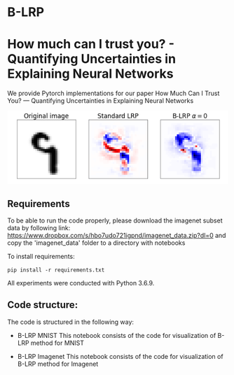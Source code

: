 # B-LRP 
# How much can I trust you? - Quantifying Uncertainties in Explaining Neural Networks

We provide Pytorch implementations for our paper How Much Can I Trust You? — Quantifying Uncertainties in Explaining Neural Networks

![](mnist_example.gif)

## Requirements

To be able to run the code properly, please download the imagenet subset data by following link: https://www.dropbox.com/s/hbo7udo721igpnd/imagenet_data.zip?dl=0 and copy the 'imagenet_data' folder to a directory with notebooks

To install requirements:

```setup
pip install -r requirements.txt
```

All experiments were conducted with Python 3.6.9.

## Code structure:

The code is structured in the following way:

  * B-LRP MNIST
    This notebook consists of the code for visualization of B-LRP method for MNIST

  * B-LRP Imagenet
    This notebook consists of the code for visualization of B-LRP method for Imagenet
